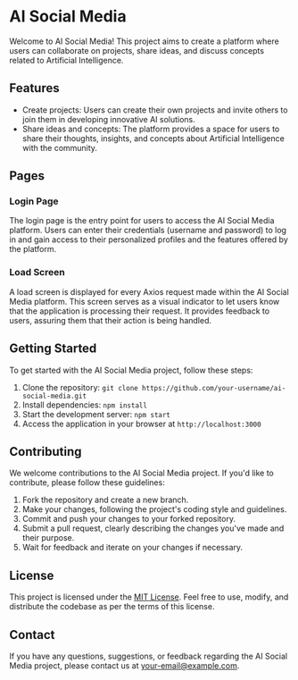 # AI Social Media

Welcome to AI Social Media! This project aims to create a platform where users can collaborate on projects, share ideas, and discuss concepts related to Artificial Intelligence.

## Features

- Create projects: Users can create their own projects and invite others to join them in developing innovative AI solutions.
- Share ideas and concepts: The platform provides a space for users to share their thoughts, insights, and concepts about Artificial Intelligence with the community.

## Pages

### Login Page

The login page is the entry point for users to access the AI Social Media platform. Users can enter their credentials (username and password) to log in and gain access to their personalized profiles and the features offered by the platform.

### Load Screen

A load screen is displayed for every Axios request made within the AI Social Media platform. This screen serves as a visual indicator to let users know that the application is processing their request. It provides feedback to users, assuring them that their action is being handled.

## Getting Started

To get started with the AI Social Media project, follow these steps:

1. Clone the repository: `git clone https://github.com/your-username/ai-social-media.git`
2. Install dependencies: `npm install`
3. Start the development server: `npm start`
4. Access the application in your browser at `http://localhost:3000`

## Contributing

We welcome contributions to the AI Social Media project. If you'd like to contribute, please follow these guidelines:

1. Fork the repository and create a new branch.
2. Make your changes, following the project's coding style and guidelines.
3. Commit and push your changes to your forked repository.
4. Submit a pull request, clearly describing the changes you've made and their purpose.
5. Wait for feedback and iterate on your changes if necessary.

## License

This project is licensed under the [MIT License](LICENSE). Feel free to use, modify, and distribute the codebase as per the terms of this license.

## Contact

If you have any questions, suggestions, or feedback regarding the AI Social Media project, please contact us at [your-email@example.com](mailto:your-email@example.com).
